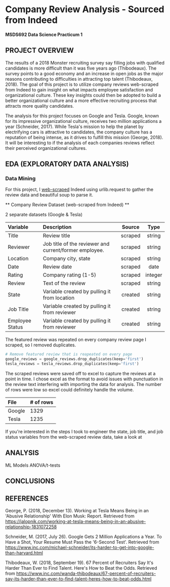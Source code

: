 # Company Review Analysis - Sourced from Indeed
#### MSDS692 Data Science Practicum 1

## PROJECT OVERVIEW
The results of a 2018 Monster recruiting survey say filling jobs with qualified candidates is more difficult than it was five years ago (Thibodeaux). The survey points to a good economy and an increase in open jobs as the major reasons contributing to difficulties in attracting top talent (Thibodeaux, 2018). The goal of this project is to utilize company reviews web-scraped from Indeed to gain insight on what impacts employee satisfaction and organizational culture.  These key insights could then be adopted to build a better organizational culture and a more effective recruiting process that attracts more quality candidates.

The analysis for this project focuses on Google and Tesla. Google, known for its impressive organizational culture, receives two million applications a year (Schneider, 2017). While Tesla's mission to help the planet by electrifying cars is attractive to candidates, the company culture has a reputation of being intense, as it drives to fulfill this mission (George, 2018). It will be interesting to if the analysis of each companies reviews reflect their perceived organizational cultures.  

## EDA (EXPLORATORY DATA ANALYSIS)

### Data Mining

For this project, I [web-scraped](https://github.com/chris10davies/MSDS692-Data-Science-Practicum/blob/master/web_scrape.ipynb) Indeed using urlib.request to gather the review data and beautiful soup to parse it.

** Company Review Dataset (web-scraped from Indeed) **

2 separate datasets (Google & Tesla)

| Variable       | Description          |  Source |Type |
|:------------- |:-------------|:-----:|:-----:|
| Title     | Review title | scraped |string |
| Reviewer | Job title of the reviewer and current/former employee. | scraped |string |
| Location | Company city,  state  | scraped |string |
| Date       | Review date | scraped |date|
| Rating | Company rating (1-5) |scraped |integer |
| Review | Text of the review | scraped |string |
| State | Variable created by pulling it from location  | created |string |
| Job Title | Variable created by pulling it from reviewer      | created |string |
| Employee Status | Variable created by pulling it from reviewer      | created |string |

The featured review was repeated on every company review page I scraped, so I removed duplicates.
``` python
# Remove featured review that is reapeated on every page
google_reviews = google_reviews.drop_duplicates(keep='first')
tesla_reviews = tesla_reviews.drop_duplicates(keep='first')
```
The scraped reviews were saved off to excel to capture the reviews at a point in time.  I chose excel as the format to avoid issues with punctuation in the review text interfering with importing the data for analysis.  The number of rows were low so excel could definitely handle the volume.  

| File       |# of rows |
|:------------- |:-------------|
| Google   | 1329 |
| Tesla  | 1235 |

If you're interested in the steps I took to engineer the state, job title, and job status variables from the web-scraped review data, take a look at 

##  ANALYSIS
ML Models
ANOVA/t-tests

## CONCLUSIONS

## REFERENCES
George, P. (2018, December 13). Working at Tesla Means Being in an 'Abusive Relationship' With Elon Musk: Report. Retrieved from https://jalopnik.com/working-at-tesla-means-being-in-an-abusive-relationship-1831072258

Schneider, M. (2017, July 26). Google Gets 2 Million Applications a Year. To Have a Shot, Your Resume Must Pass the '6-Second Test'. Retrieved from https://www.inc.com/michael-schneider/its-harder-to-get-into-google-than-harvard.html

Thibodeaux, W. (2018, September 19). 67 Percent of Recruiters Say It's Harder Than Ever to Find Talent. Here's How to Beat the Odds. Retrieved from https://www.inc.com/wanda-thibodeaux/67-percent-of-recruiters-say-its-harder-than-ever-to-find-talent-heres-how-to-beat-odds.html
